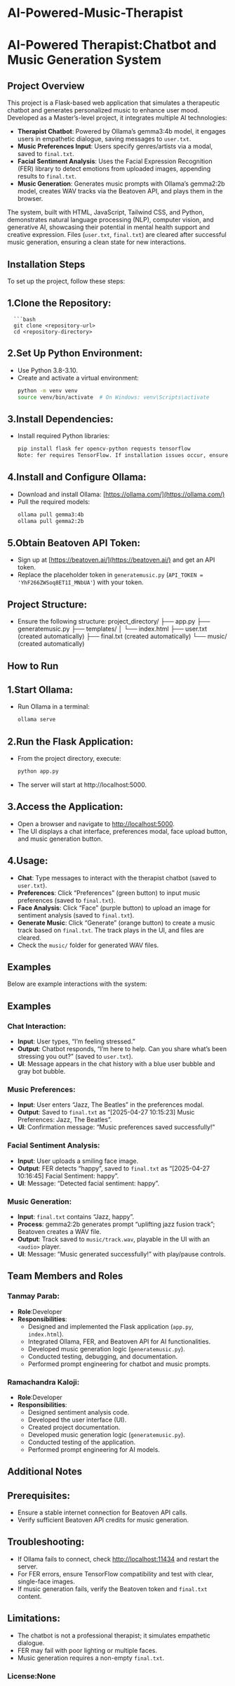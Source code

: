 # AI-Powered-Music-Therapist

# AI-Powered Therapist:Chatbot and Music Generation System


## **Project Overview**
This project is a Flask-based web application that simulates a therapeutic chatbot and generates personalized music to enhance user mood. Developed as a Master’s-level project, it integrates multiple AI technologies:

- **Therapist Chatbot**: Powered by Ollama’s gemma3:4b model, it engages users in empathetic dialogue, saving messages to `user.txt`.
- **Music Preferences Input**: Users specify genres/artists via a modal, saved to `final.txt`.
- **Facial Sentiment Analysis**: Uses the Facial Expression Recognition (FER) library to detect emotions from uploaded images, appending results to `final.txt`.
- **Music Generation**: Generates music prompts with Ollama’s gemma2:2b model, creates WAV tracks via the Beatoven API, and plays them in the browser.

The system, built with HTML, JavaScript, Tailwind CSS, and Python, demonstrates natural language processing (NLP), computer vision, and generative AI, showcasing their potential in mental health support and creative expression. Files (`user.txt`, `final.txt`) are cleared after successful music generation, ensuring a clean state for new interactions.


## **Installation Steps**
To set up the project, follow these steps:
## 1.Clone the Repository:
      ```bash
      git clone <repository-url>
      cd <repository-directory>

## 2.Set Up Python Environment:
- Use Python 3.8-3.10.
- Create and activate a virtual environment:
   ```bash
   python -m venv venv
   source venv/bin/activate  # On Windows: venv\Scripts\activate

## 3.Install Dependencies:
- Install required Python libraries:
   ```bash
   pip install flask fer opencv-python requests tensorflow
   Note: fer requires TensorFlow. If installation issues occur, ensure compatibility or install TensorFlow separately: pip install tensorflow

## 4.Install and Configure Ollama:
- Download and install Ollama: [https://ollama.com/](https://ollama.com/)
- Pull the required models:
   ```bash
   ollama pull gemma3:4b
   ollama pull gemma2:2b

## 5.Obtain Beatoven API Token:
- Sign up at [https://beatoven.ai/](https://beatoven.ai/) and get an API token.
- Replace the placeholder token in `generatemusic.py` (`API_TOKEN = 'YhF266ZWSoq8ET1I_MNbUA'`) with your token.

## Project Structure:
- Ensure the following structure:
project_directory/
├── app.py
├── generatemusic.py
├── templates/
│ └── index.html
├── user.txt (created automatically)
├── final.txt (created automatically)
└── music/ (created automatically)

## **How to Run**
## 1.Start Ollama:
   - Run Ollama in a terminal:
     ```bash
     ollama serve
     
## 2.Run the Flask Application:
- From the project directory, execute:
     ```bash
     python app.py
- The server will start at http://localhost:5000.

## 3.Access the Application:
- Open a browser and navigate to [http://localhost:5000](http://localhost:5000).
- The UI displays a chat interface, preferences modal, face upload button, and music generation button.

## 4.Usage:
- **Chat**: Type messages to interact with the therapist chatbot (saved to `user.txt`).
- **Preferences**: Click “Preferences” (green button) to input music preferences (saved to `final.txt`).
- **Face Analysis**: Click “Face” (purple button) to upload an image for sentiment analysis (saved to `final.txt`).
- **Generate Music**: Click “Generate” (orange button) to create a music track based on `final.txt`. The track plays in the UI, and files are cleared.
- Check the `music/` folder for generated WAV files.

## **Examples**
Below are example interactions with the system:

## Examples

### Chat Interaction:
- **Input**: User types, “I’m feeling stressed.”
- **Output**: Chatbot responds, “I’m here to help. Can you share what’s been stressing you out?” (saved to `user.txt`).
- **UI**: Message appears in the chat history with a blue user bubble and gray bot bubble.

### Music Preferences:
- **Input**: User enters “Jazz, The Beatles” in the preferences modal.
- **Output**: Saved to `final.txt` as “[2025-04-27 10:15:23] Music Preferences: Jazz, The Beatles”.
- **UI**: Confirmation message: “Music preferences saved successfully!”

### Facial Sentiment Analysis:
- **Input**: User uploads a smiling face image.
- **Output**: FER detects “happy”, saved to `final.txt` as “[2025-04-27 10:16:45] Facial Sentiment: happy”.
- **UI**: Message: “Detected facial sentiment: happy”.

### Music Generation:
- **Input**: `final.txt` contains “Jazz, happy”.
- **Process**: gemma2:2b generates prompt “uplifting jazz fusion track”; Beatoven creates a WAV file.
- **Output**: Track saved to `music/track.wav`, playable in the UI with an `<audio>` player.
- **UI**: Message: “Music generated successfully!” with play/pause controls.

## **Team Members and Roles**

### Tanmay Parab:
- **Role**:Developer
- **Responsibilities**:
  - Designed and implemented the Flask application (`app.py`, `index.html`).
  - Integrated Ollama, FER, and Beatoven API for AI functionalities.
  - Developed music generation logic (`generatemusic.py`).
  - Conducted testing, debugging, and documentation.
  - Performed prompt engineering for chatbot and music prompts.

### Ramachandra Kaloji:
- **Role**:Developer
- **Responsibilities**:
  - Designed sentiment analysis code.
  - Developed the user interface (UI).
  - Created project documentation.
  - Developed music generation logic (`generatemusic.py`).
  - Conducted testing of the application.
  - Performed prompt engineering for AI models.

## **Additional Notes**
## Prerequisites:
- Ensure a stable internet connection for Beatoven API calls.
- Verify sufficient Beatoven API credits for music generation.

## Troubleshooting:
- If Ollama fails to connect, check [http://localhost:11434](http://localhost:11434) and restart the server.
- For FER errors, ensure TensorFlow compatibility and test with clear, single-face images.
- If music generation fails, verify the Beatoven token and `final.txt` content.

## Limitations:
- The chatbot is not a professional therapist; it simulates empathetic dialogue.
- FER may fail with poor lighting or multiple faces.
- Music generation requires a non-empty `final.txt`.


### License:None
